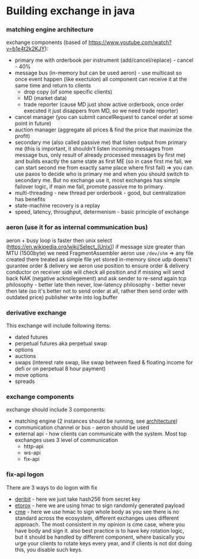 # Building exchange in java


### matching engine architecture
exchange components (based of https://www.youtube.com/watch?v=b1e4t2k2KJY):
* primary me with orderbook per instrument (add/cancel/replace) - cancel - 40%
* message bus (in-memory but can be used aeron) - use multicast so once event happen (like exectuion) all component can receive it at the same time and return to clients
    * drop copy (of some specific clients)
    * MD (market data)
    * trade reporter (cause MD just show active orderbook, once order executed it just disappers from MD, so we need trade reporter)
* cancel manager (you can submit cancelRequest to cancel order at some point in future)
* auction manager (aggregate all prices & find the price that maximize the profit)
* secondary me (also called passive me) that listen output from primary me (this is important, it shouldn't listen incoming messages from message bus, only result of already processed messages by first me) and builds exactly the same state as first ME (so in case first me fail, we can start second me from exactly same place where first fail) => you can use paxos to decide who is primary me and when you should switch to secondary me. But no exchange use it, most exchanges has simple failover logic, if main me fail, promote passive me to primary.
* multi-threading - new thread per orderbook - good, but centralization has benefits
* state-machine recovery is a replay
* speed, latency, throughput, determenism - basic principle of exchange

### aeron (use it for as internal communication bus)
aeron + busy loop is faster then unix select (https://en.wikipedia.org/wiki/Select_(Unix))
if message size greater than MTU (1500byte) we need FragmentAssembler
aeron use `/dev/shm` => any file created there treated as simple file yet stored in-memory
since udp doens't gurantee order & delivery we aeron use position to ensure order & delivery
conductor on receiver side will check all position and if missing will send back NAK (negative acknolegement) and ask sender to re-send again
tcp philosophy - better late then never, low-latency philosophy - better never then late (so it's better not to send order at all, rather then send order with outdated price)
publisher write into log.buffer

### derivative exchange
This exchange will include following items:
* dated futures
* perpetual futures aka perpetual swap
* options
* auctions
* swaps (interest rate swap, like swap between fixed & floating income for defi or on perpetual 8 hour payment)
* move options
* spreads

### exchange components
exchange should include 3 components:
* matching engine (2 instances should be running, see [architecture](#matching-engine-architecture))
* communication channel or bus - aeron should be used
* external api - how clients can communicate with the system. Most top exchanges uses 3 level of communication
    * http-api
    * ws-api
    * fix-api

### fix-api logon
There are 3 ways to do logon with fix
* [deribit](https://docs.deribit.com/#logon-a) - here we just take hash256 from secret key
* [etorox](https://etorox.com/etorox-fix-api/#FIX-Session-Level-Messages) - here we are using hmac to sign randomly generated payload
* [cme](https://www.cmegroup.com/confluence/display/EPICSANDBOX/Session+Layer+-+Logon#SessionLayerLogon-Step2-CreateSignatureusingSecretKeyandCanonicalFIXMessage) - here we use hmac to sign whole body
as you see there is no standard across the ecosystem, different exchanges uses different approach. The most consistent in my opinion is cme case, where you have body and sign it.
also best practice is to have key rotation logic, but it should be handled by different component, where basically you urge your clients to rotate keys every year, and if clients is not dot doing this, you disable such keys.